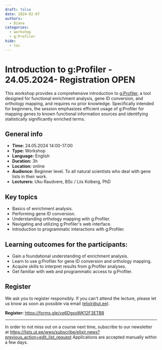 ```yaml
---
draft: false
date: 2024-02-07
authors:
  - Diana
categories:
  - workshop
  - g:Profiler
hide:
  - toc
---
```


# Introduction to g:Profiler - 24.05.2024-  Registration OPEN

This workshop provides a comprehensive introduction to [g:Profiler](https://biit.cs.ut.ee/gprofiler/gost), a tool designed for functional enrichment analysis, gene ID conversion, and orthology mapping, and requires no prior knowledge. Specifically intended for beginners, the session emphasizes efficient usage of g:Profiler for mapping genes to known functional information sources and identifying statistically significantly enriched terms.

<!-- more -->
## General info 

* __Time:__ 24.05.2024 14:00-17:00
* __Type:__ Workshop
* __Language:__ English
* __Duration:__ 3h
* __Location:__ online
* __Audience:__ Beginner level. To all natural scientists who deal with gene lists in their work.
* __Lecturers:__ Uku Raudvere, BSc / Liis Kolberg, PhD



## Key topics

* Basics of enrichment analysis.
* Performing gene ID conversion.
* Understanding orthology mapping with g:Profiler.
* Navigating and utilizing g:Profiler's web interface.
* Introduction to programmatic interactions with g:Profiler.

## Learning outcomes for the participants:

* Gain a foundational understanding of enrichment analysis.
* Learn to use g:Profiler for gene ID conversion and orthology mapping.
* Acquire skills to interpret results from g:Profiler analyses.
* Get familiar with web and programmatic access to g:Profiler.

## Register

We ask you to register responsibly. If you can't attend the lecture, please let us know as soon as possible via email (elixir@ut.ee).

__Register:__   https://forms.gle/vq6DgsoWK12F3ETB8  

---

In order to not miss out on a course next time, subscribe to our newsletter at  https://lists.ut.ee/wws/subscribe/elixir.news?previous_action=edit_list_request
Applications are accepted manually within a few days. 